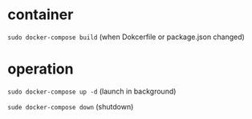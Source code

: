 # container
```sudo docker-compose build``` (when Dokcerfile or package.json changed)


# operation
```sudo docker-compose up -d``` (launch in background)

```sude docker-compose down``` (shutdown)